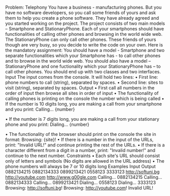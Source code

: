 Problem: Telephony
You have a business - manufacturing phones. But you have no software developers, so you call some friends of yours and ask them to help you create a phone software. They have already agreed and you started working on the project. The project consists of two main models – Smartphone and StationaryPhone. Each of your smartphones should have functionalities of calling other phones and browsing in the world wide web. The StationaryPhone can only call other phones.
These friends of yours though are very busy, so you decide to write the code on your own. Here is the mandatory assignment:
You should have a model - Smartphone and two separate functionalities which your Smartphone has - to call other phones and to browse in the world wide web. You should also have a model – StationaryPhone and one fuctionality which your StationaryPhone has – to call other phones. You should end up with two classes and two interfaces.
Input
The input comes from the console. It will hold two lines:
•	First line: phone numbers to call (string), separated by spaces.
•	Second line: sites to visit (string), separated by spaces.
Output
•	First call all numbers in the order of input then browse all sites in order of input
•	The functionality of calling phones is printing on the console the number which is being called
•	If the number is 10 digits long, you are making a call from your smartphone and you print:
Calling... {number}

•	If the number is 7 digits long, you are making a call from your stationary phone and you print:
Dialing... {number}

•	The functionality of the browser should print on the console the site in format:
Browsing: {site}!
•	If there is a number in the input of the URLs, print: "Invalid URL!" and continue printing the rest of the URLs.
•	If there is a character different from a digit in a number, print: "Invalid number!" and continue to the next number.
Constraints
•	Each site's URL should consist only of letters and symbols (No digits are allowed in the URL address)
•	The phone numbers will always be 7 or 10 digits long
Examples
Input	Output
0882134215 0882134333 0899213421 0558123 3333123
http://softuni.bg http://youtube.com http://www.g00gle.com	Calling... 0882134215
Calling... 0882134333
Calling... 0899213421
Dialing... 0558123
Dialing... 3333123
Browsing: http://softuni.bg!
Browsing: http://youtube.com!
Invalid URL!
